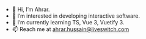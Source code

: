 - 👋 Hi, I’m Ahrar.
- 👀 I’m interested in developing interactive software.
- 🌱 I’m currently learning TS, Vue 3, Vuetify 3.
- 📫 Reach me at ahrar.hussain@liveswitch.com

